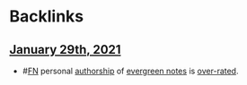 
# Backlinks
## [January 29th, 2021](<January 29th, 2021.md>)
- #[FN](<FN.md>) personal [authorship](<authorship.md>) of [evergreen notes](<evergreen notes.md>) is [over-rated](<over-rated.md>).

